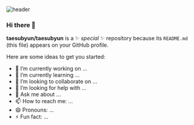 ![header](https://capsule-render.vercel.app/api?type=slice&color=2e2c2f&height=300&section=header&text=TAESUB%20YUN&fontSize=130&fontColor=b2ff9e)


### Hi there 👋


**taesubyun/taesubyun** is a ✨ _special_ ✨ repository because its `README.md` (this file) appears on your GitHub profile.

Here are some ideas to get you started:




- 🔭 I’m currently working on ...
- 🌱 I’m currently learning ...
- 👯 I’m looking to collaborate on ...
- 🤔 I’m looking for help with ...
- 💬 Ask me about ...
- 📫 How to reach me: ...
- 😄 Pronouns: ...
- ⚡ Fun fact: ...








